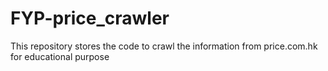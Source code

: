 # FYP-price_crawler
This repository stores the code to crawl the information from price.com.hk for educational purpose
